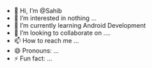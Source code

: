 - 👋 Hi, I’m @Sahib
- 👀 I’m interested in nothing ...
- 🌱 I’m currently learning Android Development
- 💞️ I’m looking to collaborate on ....
- 📫 How to reach me ...
- 😄 Pronouns: ...
- ⚡ Fun fact: ...

<!---
Sahib19/Sahib19 is a ✨ special ✨ repository because its `README.md` (this file) appears on your GitHub profile.
You can click the Preview link to take a look at your changes.
--->
